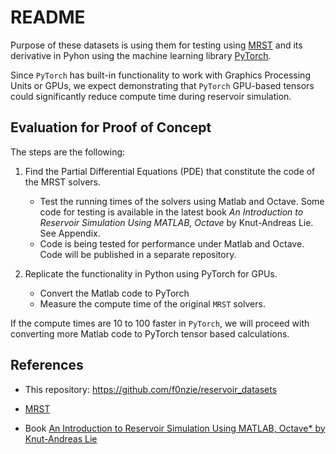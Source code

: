 # README

Purpose of these datasets is using them for testing using [MRST](https://www.sintef.no/projectweb/mrst/) and its derivative in Pyhon using the machine learning library [PyTorch](https://pytorch.org/).

Since `PyTorch` has built-in functionality to work with  Graphics Processing Units or GPUs, we expect demonstrating that `PyTorch` GPU-based tensors could significantly reduce compute time during reservoir simulation.


## Evaluation for Proof of Concept
The steps are the following:

1. Find the Partial Differential Equations (PDE) that constitute the code of the MRST solvers.
    - Test the running times of the solvers using Matlab and Octave. Some code for testing is available in the latest book *An Introduction to Reservoir Simulation Using MATLAB, Octave* by Knut-Andreas Lie. See Appendix.
    - Code is being tested for performance under Matlab and Octave. Code will be published in a separate repository.


2. Replicate the functionality in Python using PyTorch for GPUs.
    - Convert the Matlab code to PyTorch
    - Measure the compute time of the original `MRST` solvers.


If the compute times are 10 to 100 faster in `PyTorch`, we will proceed with converting more Matlab code to PyTorch tensor based calculations.

## References
* This repository: https://github.com/f0nzie/reservoir_datasets

* [MRST](https://www.sintef.no/projectweb/mrst/)

* Book [An Introduction to Reservoir Simulation Using MATLAB, Octave* by Knut-Andreas Lie](https://www.cambridge.org/core/books/an-introduction-to-reservoir-simulation-using-matlabgnu-octave/F48C3D8C88A3F67E4D97D4E16970F894)






